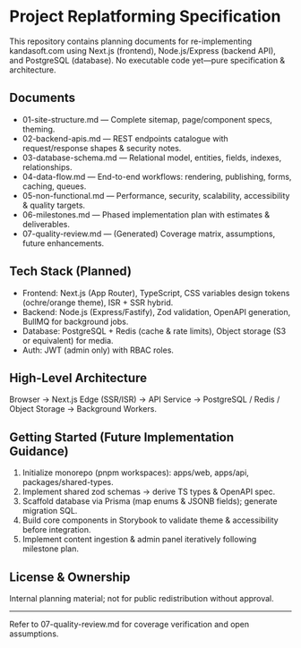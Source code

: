 # Project Replatforming Specification

This repository contains planning documents for re-implementing kandasoft.com using Next.js (frontend), Node.js/Express (backend API), and PostgreSQL (database). No executable code yet—pure specification & architecture.

## Documents
- 01-site-structure.md — Complete sitemap, page/component specs, theming.
- 02-backend-apis.md — REST endpoints catalogue with request/response shapes & security notes.
- 03-database-schema.md — Relational model, entities, fields, indexes, relationships.
- 04-data-flow.md — End-to-end workflows: rendering, publishing, forms, caching, queues.
- 05-non-functional.md — Performance, security, scalability, accessibility & quality targets.
- 06-milestones.md — Phased implementation plan with estimates & deliverables.
- 07-quality-review.md — (Generated) Coverage matrix, assumptions, future enhancements.

## Tech Stack (Planned)
- Frontend: Next.js (App Router), TypeScript, CSS variables design tokens (ochre/orange theme), ISR + SSR hybrid.
- Backend: Node.js (Express/Fastify), Zod validation, OpenAPI generation, BullMQ for background jobs.
- Database: PostgreSQL + Redis (cache & rate limits), Object storage (S3 or equivalent) for media.
- Auth: JWT (admin only) with RBAC roles.

## High-Level Architecture
Browser → Next.js Edge (SSR/ISR) → API Service → PostgreSQL / Redis / Object Storage → Background Workers.

## Getting Started (Future Implementation Guidance)
1. Initialize monorepo (pnpm workspaces): apps/web, apps/api, packages/shared-types.
2. Implement shared zod schemas -> derive TS types & OpenAPI spec.
3. Scaffold database via Prisma (map enums & JSONB fields); generate migration SQL.
4. Build core components in Storybook to validate theme & accessibility before integration.
5. Implement content ingestion & admin panel iteratively following milestone plan.

## License & Ownership
Internal planning material; not for public redistribution without approval.

---
Refer to 07-quality-review.md for coverage verification and open assumptions.
